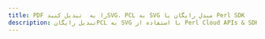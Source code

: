 ---title: PDF را به  تبدیل کنیدSVG، PCL به SVG مبدل رایگان یا Perl SDKdescription: تبدیل رایگانPCL به SVG با استفاده از Perl Cloud APIs & SDK همچنین اسناد PDF را در Cloud ایجاد، ویرایش و رندر کنید.---